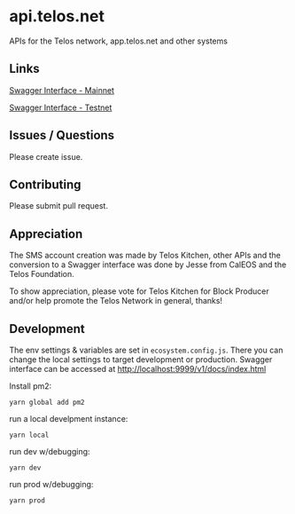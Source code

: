 # api.telos.net

APIs for the Telos network, app.telos.net and other systems

## Links

[Swagger Interface - Mainnet](http://api.telos.net/v1/docs/index.html)

[Swagger Interface - Testnet](http://api-dev.telos.net/v1/docs/index.html)

## Issues / Questions

Please create issue.

## Contributing

Please submit pull request.

## Appreciation

The SMS account creation was made by Telos Kitchen, other APIs and the conversion to a Swagger interface was done by Jesse from CalEOS and the Telos Foundation.

To show appreciation, please vote for Telos Kitchen for Block Producer and/or help promote the Telos Network in general, thanks!

## Development

The env settings & variables are set in `ecosystem.config.js`. There you can change the local settings to target development or production.
Swagger interface can be accessed at [http://localhost:9999/v1/docs/index.html](http://localhost:9999/v1/docs/index.html)

Install pm2:

`yarn global add pm2`

run a local develpment instance:

`yarn local`

run dev w/debugging:

`yarn dev`

run prod w/debugging:

`yarn prod`
